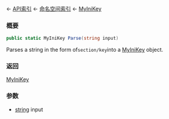 ← [API索引](Api-Index) ← [命名空间索引](Namespace-Index) ← [MyIniKey](VRage.Game.ModAPI.Ingame.Utilities.MyIniKey)

### 概要

```csharp
public static MyIniKey Parse(string input)
```

Parses a string in the form of`section/key`into a [MyIniKey](VRage.Game.ModAPI.Ingame.Utilities.MyIniKey) object.

### 返回

[MyIniKey](VRage.Game.ModAPI.Ingame.Utilities.MyIniKey)



### 参数

* [string](https://docs.microsoft.com/en-us/dotnet/api/System.String?view=netframework-4.6) input
